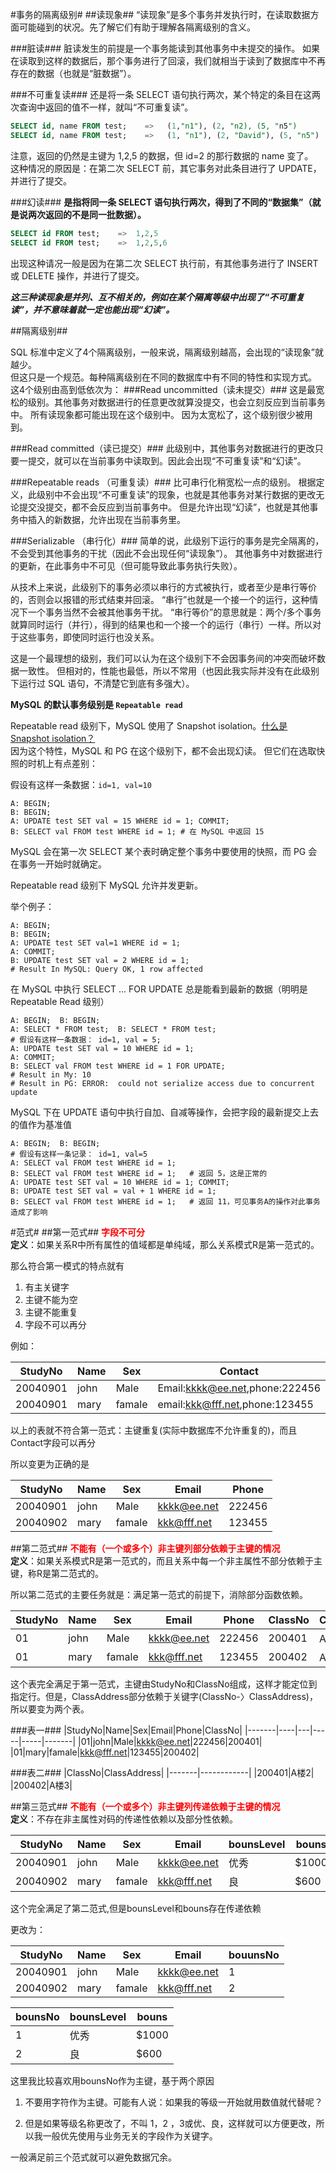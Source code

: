 #事务的隔离级别#
##读现象##
“读现象”是多个事务并发执行时，在读取数据方面可能碰到的状况。先了解它们有助于理解各隔离级别的含义。

###脏读###
脏读发生的前提是一个事务能读到其他事务中未提交的操作。
如果在读取到这样的数据后，那个事务进行了回滚，我们就相当于读到了数据库中不再存在的数据（也就是“脏数据”）。

###不可重复读###
还是将一条 SELECT 语句执行两次，某个特定的条目在这两次查询中返回的值不一样，就叫“不可重复读”。

```sql
SELECT id, name FROM test;    =>   (1,"n1"), (2, "n2), (5, "n5")
SELECT id, name FROM test;    =>   (1, "n1"), (2, "David"), (5, "n5")
```

注意，返回的仍然是主键为 1,2,5 的数据，但 id=2 的那行数据的 name 变了。  
这种情况的原因是：在第二次 SELECT 前，其它事务对此条目进行了 UPDATE，并进行了提交。

###幻读###
**是指将同一条 SELECT 语句执行两次，得到了不同的“数据集”（就是说两次返回的不是同一批数据）。**

```sql
SELECT id FROM test;    =>  1,2,5
SELECT id FROM test;    =>  1,2,5,6 
```

出现这种请况一般是因为在第二次 SELECT 执行前，有其他事务进行了 INSERT 或 DELETE 操作，并进行了提交。

***这三种读现象是并列、互不相关的，例如在某个隔离等级中出现了“不可重复读”，并不意味着就一定也能出现“幻读”。***

##隔离级别##

SQL 标准中定义了4个隔离级别，一般来说，隔离级别越高，会出现的“读现象”就越少。  
但这只是一个规范。每种隔离级别在不同的数据库中有不同的特性和实现方式。  
这4个级别由高到低依次为：
###Read uncommitted（读未提交）###
这是最宽松的级别。其他事务对数据进行的任意更改就算没提交，也会立刻反应到当前事务中。
所有读现象都可能出现在这个级别中。
因为太宽松了，这个级别很少被用到。

###Read committed（读已提交）###
此级别中，其他事务对数据进行的更改只要一提交，就可以在当前事务中读取到。因此会出现“不可重复读”和“幻读”。

###Repeatable reads （可重复读）###
比可串行化稍宽松一点的级别。
根据定义，此级别中不会出现“不可重复读”的现象，也就是其他事务对某行数据的更改无论提交没提交，都不会反应到当前事务中。
但是允许出现“幻读”，也就是其他事务中插入的新数据，允许出现在当前事务里。

###Serializable （串行化）###
简单的说，此级别下运行的事务是完全隔离的，不会受到其他事务的干扰（因此不会出现任何“读现象”）。
其他事务中对数据进行的更新，在此事务中不可见（但可能导致此事务执行失败）。

从技术上来说，此级别下的事务必须以串行的方式被执行，或者至少是串行等价的，否则会以报错的形式结束并回滚。
“串行”也就是一个接一个的运行，这种情况下一个事务当然不会被其他事务干扰。
“串行等价”的意思就是：两个/多个事务就算同时运行（并行），得到的结果也和一个接一个的运行（串行）一样。所以对于这些事务，即使同时运行也没关系。

这是一个最理想的级别，我们可以认为在这个级别下不会因事务间的冲突而破坏数据一致性。
但相对的，性能也最低，所以不常用（也因此我实际并没有在此级别下运行过 SQL 语句，不清楚它到底有多强大）。

**MySQL 的默认事务级别是 `Repeatable read`**

Repeatable read 级别下，MySQL 使用了 Snapshot isolation。[什么是 Snapshot isolation？](http://en.wikipedia.org/wiki/Snapshot_isolation)  
因为这个特性，MySQL 和 PG 在这个级别下，都不会出现幻读。
但它们在选取快照的时机上有点差别：

假设有这样一条数据：`id=1, val=10`

```
A: BEGIN; 
B: BEGIN; 
A: UPDATE test SET val = 15 WHERE id = 1; COMMIT; 
B: SELECT val FROM test WHERE id = 1; # 在 MySQL 中返回 15
```

MySQL 会在第一次 SELECT 某个表时确定整个事务中要使用的快照，而 PG 会在事务一开始时就确定。

Repeatable read 级别下 MySQL 允许并发更新。

举个例子：

```
A: BEGIN;
B: BEGIN;
A: UPDATE test SET val=1 WHERE id = 1;
A: COMMIT;
B: UPDATE test SET val = 2 WHERE id = 1;
# Result In MySQL: Query OK, 1 row affected
```
在 MySQL 中执行 SELECT ... FOR UPDATE 总是能看到最新的数据（明明是 Repeatable Read 级别）

```
A: BEGIN;  B: BEGIN;
A: SELECT * FROM test;  B: SELECT * FROM test;
# 假设有这样一条数据： id=1, val = 5;
A: UPDATE test SET val = 10 WHERE id = 1;
A: COMMIT;
B: SELECT val FROM test WHERE id = 1 FOR UPDATE;
# Result in My: 10
# Result in PG: ERROR:  could not serialize access due to concurrent update
```

MySQL 下在 UPDATE 语句中执行自加、自减等操作，会把字段的最新提交上去的值作为基准值

```
A: BEGIN;  B: BEGIN;
# 假设有这样一条记录： id=1, val=5 
A: SELECT val FROM test WHERE id = 1;
B: SELECT val FROM test WHERE id = 1;   # 返回 5，这是正常的
A: UPDATE test SET val = 10 WHERE id = 1; COMMIT;
B: UPDATE test SET val = val + 1 WHERE id = 1; 
B: SELECT val FROM test WHERE id = 1;   # 返回 11，可见事务A的操作对此事务造成了影响
```
#范式#
##第一范式##
<font color="red">**字段不可分**</font>  
**定义**：如果关系R中所有属性的值域都是单纯域，那么关系模式R是第一范式的。  

那么符合第一模式的特点就有

1. 有主关键字
2. 主键不能为空
3. 主键不能重复
4. 字段不可以再分

例如：

|StudyNo   |   Name   |   Sex   |   Contact
|----------|----------|---------|----------
|20040901  |   john   |   Male  |Email:kkkk@ee.net,phone:222456|
|20040901  |   mary   |  famale |email:kkk@fff.net,phone:123455|

以上的表就不符合第一范式：主键重复(实际中数据库不允许重复的)，而且Contact字段可以再分

所以变更为正确的是

|  StudyNo  |  Name  |  Sex  |  Email  |  Phone  |
|-----------|--------|-------|---------|---------|
|  20040901 |  john  |Male |kkkk@ee.net|  222456 |
|  20040902 |  mary  |famale|kkk@fff.net| 123455 |

##第二范式##
<font color="red">**不能有（一个或多个）非主键列部分依赖于主键的情况**</font>  
**定义**：如果关系模式R是第一范式的，而且关系中每一个非主属性不部分依赖于主键，称R是第二范式的。

所以第二范式的主要任务就是：满足第一范式的前提下，消除部分函数依赖。

|StudyNo|Name|Sex|Email|Phone|ClassNo|ClassAddress|
|-------|----|---|-----|-----|-------|------------|
| 01 | john | Male |kkkk@ee.net|222456|200401|A楼2|
| 01 | mary |famale|kkk@fff.net|123455|200402|A楼3|

这个表完全满足于第一范式，主键由StudyNo和ClassNo组成，这样才能定位到指定行。但是，ClassAddress部分依赖于关键字(ClassNo-〉ClassAddress)，所以要变为两个表。

###表一###
|StudyNo|Name|Sex|Email|Phone|ClassNo|
|-------|----|---|-----|-----|-------|
|01|john|Male|kkkk@ee.net|222456|200401|     
|01|mary|famale|kkk@fff.net|123455|200402|

###表二###
|ClassNo|ClassAddress|
|-------|------------|
|200401|A楼2|
|200402|A楼3|

##第三范式##
<font color="red">**不能有（一个或多个）非主键列传递依赖于主键的情况**</font>  
**定义**：不存在非主属性对码的传递性依赖以及部分性依赖。

|StudyNo|Name|Sex|Email|bounsLevel|bouns|
|-------|----|---|-----|----------|-----|
|20040901|john|Male|kkkk@ee.net|优秀|$1000|
|20040902|mary|famale|kkk@fff.net|良|$600|

这个完全满足了第二范式,但是bounsLevel和bouns存在传递依赖

更改为：

|StudyNo|Name|Sex|Email|bouunsNo|
|-------|----|---|-----|--------|
|20040901|john|Male|kkkk@ee.net|1|
|20040902|mary|famale|kkk@fff.net|2|

|bounsNo|bounsLevel|bouns|
|-------|----------|-----|
|1|优秀|$1000|
|2|良|$600|

这里我比较喜欢用bounsNo作为主键，基于两个原因

1. 不要用字符作为主键。可能有人说：如果我的等级一开始就用数值就代替呢？

2. 但是如果等级名称更改了，不叫 1，2 ，3或优、良，这样就可以方便更改，所以我一般优先使用与业务无关的字段作为关键字。

一般满足前三个范式就可以避免数据冗余。